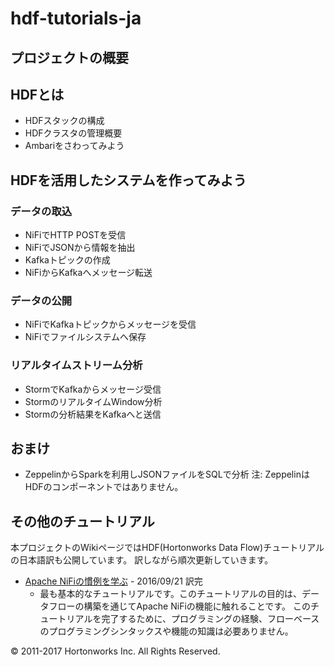 # hdf-tutorials-ja

## プロジェクトの概要

## HDFとは
- HDFスタックの構成
- HDFクラスタの管理概要  
- Ambariをさわってみよう

## HDFを活用したシステムを作ってみよう

### データの取込
- NiFiでHTTP POSTを受信
- NiFiでJSONから情報を抽出
- Kafkaトピックの作成
- NiFiからKafkaへメッセージ転送

### データの公開
- NiFiでKafkaトピックからメッセージを受信
- NiFiでファイルシステムへ保存

### リアルタイムストリーム分析
- StormでKafkaからメッセージ受信
- StormのリアルタイムWindow分析
- Stormの分析結果をKafkaへと送信

## おまけ
- ZeppelinからSparkを利用しJSONファイルをSQLで分析 注: ZeppelinはHDFのコンポーネントではありません。

## その他のチュートリアル
本プロジェクトのWikiページではHDF(Hortonworks Data Flow)チュートリアルの日本語訳も公開しています。
訳しながら順次更新していきます。

- [Apache NiFiの慣例を学ぶ](../../wiki/Learning-the-Ropes-of-Apache-NiFi) - 2016/09/21 訳完
  - 最も基本的なチュートリアルです。このチュートリアルの目的は、データフローの構築を通じてApache NiFiの機能に触れることです。
  このチュートリアルを完了するために、プログラミングの経験、フローベースのプログラミングシンタックスや機能の知識は必要ありません。

© 2011-2017 Hortonworks Inc. All Rights Reserved.
